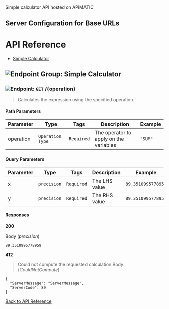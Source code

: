 # 

Simple calculator API hosted on APIMATIC



## Server Configuration for Base URLs







# <a name="api_reference"></a>API Reference

* [Simple Calculator](#simple_calculator)

## <a name="simple_calculator"></a>![Endpoint Group: ](https://apidocs.io/img/class.png "Simple Calculator") Simple Calculator


### <a name="calculate"></a>![Endpoint: ](https://apidocs.io/img/method.png "Calculate") `GET` /{operation}

> Calculates the expression using the specified operation.



#### Path Parameters
| Parameter | Type | Tags | Description | Example |
|-----------|------| ---- |-------------| ------- |
| operation | `Operation Type` |  ``` Required ```  | The operator to apply on the variables | `"SUM"` | 

#### Query Parameters
| Parameter | Type | Tags | Description | Example |
|-----------|------| ---- |-------------| ------- |
| x | `precision` |  ``` Required ```  | The LHS value | `89.3510995778959` | 
| y | `precision` |  ``` Required ```  | The RHS value | `89.3510995778959` | 

#### Responses
**200** 

Body (_precision_) 
```
89.3510995778959
```


**412** 

> Could not compute the requested calculation
Body (_CouldNotCompute_) 
```
{
  "ServerMessage": "ServerMessage",
  "ServerCode": 89
}
```


[Back to API Reference](#api_reference)

